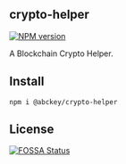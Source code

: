 ## crypto-helper
[![NPM version](https://img.shields.io/npm/v/@abckey/crypto-helper.svg)](https://www.npmjs.com/package/@abckey/crypto-helper)

A Blockchain Crypto Helper.

## Install

```
npm i @abckey/crypto-helper
```

## License

[![FOSSA Status](https://app.fossa.io/api/projects/git%2Bgithub.com%2FabcKeyCOM%2Fcrypto-helper.svg?type=large)](https://app.fossa.io/projects/git%2Bgithub.com%2FabcKeyCOM%2Fcrypto-helper?ref=badge_large)
